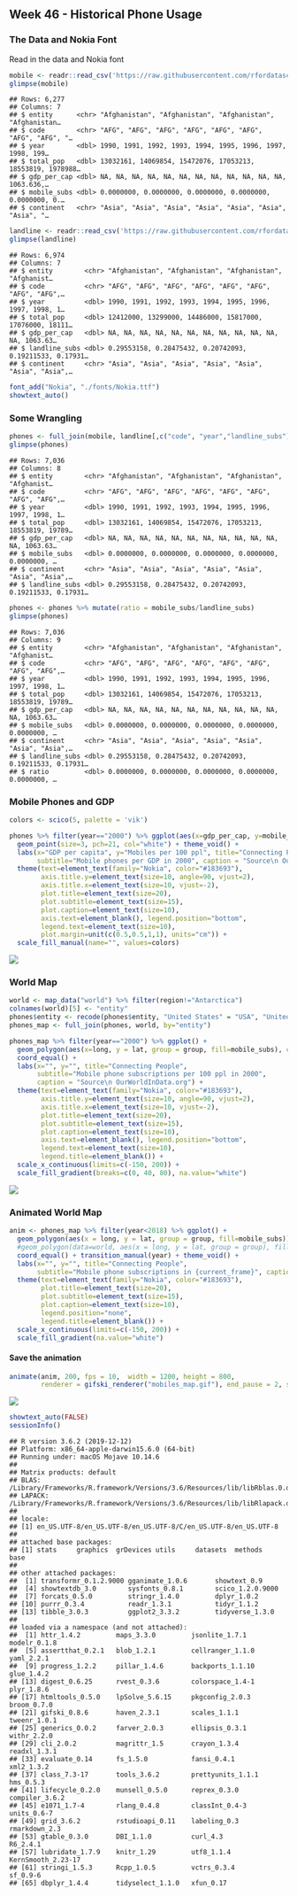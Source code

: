 
## Week 46 - Historical Phone Usage

### The Data and Nokia Font

Read in the data and Nokia font

``` r
mobile <- readr::read_csv('https://raw.githubusercontent.com/rfordatascience/tidytuesday/master/data/2020/2020-11-10/mobile.csv')
glimpse(mobile)
```

    ## Rows: 6,277
    ## Columns: 7
    ## $ entity      <chr> "Afghanistan", "Afghanistan", "Afghanistan", "Afghanistan…
    ## $ code        <chr> "AFG", "AFG", "AFG", "AFG", "AFG", "AFG", "AFG", "AFG", "…
    ## $ year        <dbl> 1990, 1991, 1992, 1993, 1994, 1995, 1996, 1997, 1998, 199…
    ## $ total_pop   <dbl> 13032161, 14069854, 15472076, 17053213, 18553819, 1978988…
    ## $ gdp_per_cap <dbl> NA, NA, NA, NA, NA, NA, NA, NA, NA, NA, NA, NA, 1063.636,…
    ## $ mobile_subs <dbl> 0.0000000, 0.0000000, 0.0000000, 0.0000000, 0.0000000, 0.…
    ## $ continent   <chr> "Asia", "Asia", "Asia", "Asia", "Asia", "Asia", "Asia", "…

``` r
landline <- readr::read_csv('https://raw.githubusercontent.com/rfordatascience/tidytuesday/master/data/2020/2020-11-10/landline.csv')
glimpse(landline)
```

    ## Rows: 6,974
    ## Columns: 7
    ## $ entity        <chr> "Afghanistan", "Afghanistan", "Afghanistan", "Afghanist…
    ## $ code          <chr> "AFG", "AFG", "AFG", "AFG", "AFG", "AFG", "AFG", "AFG",…
    ## $ year          <dbl> 1990, 1991, 1992, 1993, 1994, 1995, 1996, 1997, 1998, 1…
    ## $ total_pop     <dbl> 12412000, 13299000, 14486000, 15817000, 17076000, 18111…
    ## $ gdp_per_cap   <dbl> NA, NA, NA, NA, NA, NA, NA, NA, NA, NA, NA, NA, 1063.63…
    ## $ landline_subs <dbl> 0.29553158, 0.28475432, 0.20742093, 0.19211533, 0.17931…
    ## $ continent     <chr> "Asia", "Asia", "Asia", "Asia", "Asia", "Asia", "Asia",…

``` r
font_add("Nokia", "./fonts/Nokia.ttf")
showtext_auto()
```

### Some Wrangling

``` r
phones <- full_join(mobile, landline[,c("code", "year","landline_subs")], by=c("code", "year"))
glimpse(phones)
```

    ## Rows: 7,036
    ## Columns: 8
    ## $ entity        <chr> "Afghanistan", "Afghanistan", "Afghanistan", "Afghanist…
    ## $ code          <chr> "AFG", "AFG", "AFG", "AFG", "AFG", "AFG", "AFG", "AFG",…
    ## $ year          <dbl> 1990, 1991, 1992, 1993, 1994, 1995, 1996, 1997, 1998, 1…
    ## $ total_pop     <dbl> 13032161, 14069854, 15472076, 17053213, 18553819, 19789…
    ## $ gdp_per_cap   <dbl> NA, NA, NA, NA, NA, NA, NA, NA, NA, NA, NA, NA, 1063.63…
    ## $ mobile_subs   <dbl> 0.0000000, 0.0000000, 0.0000000, 0.0000000, 0.0000000, …
    ## $ continent     <chr> "Asia", "Asia", "Asia", "Asia", "Asia", "Asia", "Asia",…
    ## $ landline_subs <dbl> 0.29553158, 0.28475432, 0.20742093, 0.19211533, 0.17931…

``` r
phones <- phones %>% mutate(ratio = mobile_subs/landline_subs)
glimpse(phones)
```

    ## Rows: 7,036
    ## Columns: 9
    ## $ entity        <chr> "Afghanistan", "Afghanistan", "Afghanistan", "Afghanist…
    ## $ code          <chr> "AFG", "AFG", "AFG", "AFG", "AFG", "AFG", "AFG", "AFG",…
    ## $ year          <dbl> 1990, 1991, 1992, 1993, 1994, 1995, 1996, 1997, 1998, 1…
    ## $ total_pop     <dbl> 13032161, 14069854, 15472076, 17053213, 18553819, 19789…
    ## $ gdp_per_cap   <dbl> NA, NA, NA, NA, NA, NA, NA, NA, NA, NA, NA, NA, 1063.63…
    ## $ mobile_subs   <dbl> 0.0000000, 0.0000000, 0.0000000, 0.0000000, 0.0000000, …
    ## $ continent     <chr> "Asia", "Asia", "Asia", "Asia", "Asia", "Asia", "Asia",…
    ## $ landline_subs <dbl> 0.29553158, 0.28475432, 0.20742093, 0.19211533, 0.17931…
    ## $ ratio         <dbl> 0.0000000, 0.0000000, 0.0000000, 0.0000000, 0.0000000, …

### Mobile Phones and GDP

``` r
colors <- scico(5, palette = 'vik')

phones %>% filter(year=="2000") %>% ggplot(aes(x=gdp_per_cap, y=mobile_subs, fill=continent)) + 
  geom_point(size=3, pch=21, col="white") + theme_void() + 
  labs(x="GDP per capita", y="Mobiles per 100 ppl", title="Connecting People", 
       subtitle="Mobile phones per GDP in 2000", caption = "Source\n OurWorldInData.org") + 
  theme(text=element_text(family="Nokia", color="#183693"),
        axis.title.y=element_text(size=10, angle=90, vjust=2), 
        axis.title.x=element_text(size=10, vjust=-2), 
        plot.title=element_text(size=20),
        plot.subtitle=element_text(size=15),
        plot.caption=element_text(size=10),
        axis.text=element_blank(), legend.position="bottom", 
        legend.text=element_text(size=10), 
        plot.margin=unit(c(0.5,0.5,1,1), units="cm")) +
  scale_fill_manual(name="", values=colors)
```

![](README_files/figure-gfm/unnamed-chunk-4-1.png)<!-- -->

### World Map

``` r
world <- map_data("world") %>% filter(region!="Antarctica")
colnames(world)[5] <- "entity"
phones$entity <- recode(phones$entity, "United States" = "USA", "United Kingdom" = "UK")
phones_map <- full_join(phones, world, by="entity")

phones_map %>% filter(year=="2000") %>% ggplot() + 
  geom_polygon(aes(x=long, y = lat, group = group, fill=mobile_subs), color="grey40") + theme_void() +
  coord_equal() +
  labs(x="", y="", title="Connecting People", 
       subtitle="Mobile phone subscriptions per 100 ppl in 2000", 
       caption = "Source\n OurWorldInData.org") + 
  theme(text=element_text(family="Nokia", color="#183693"),
        axis.title.y=element_text(size=10, angle=90, vjust=2), 
        axis.title.x=element_text(size=10, vjust=-2), 
        plot.title=element_text(size=20),
        plot.subtitle=element_text(size=15),
        plot.caption=element_text(size=10),
        axis.text=element_blank(), legend.position="bottom", 
        legend.text=element_text(size=10), 
        legend.title=element_blank()) + 
  scale_x_continuous(limits=c(-150, 200)) +
  scale_fill_gradient(breaks=c(0, 40, 80), na.value="white")
```

![](README_files/figure-gfm/unnamed-chunk-5-1.png)<!-- -->

### Animated World Map

``` r
anim <- phones_map %>% filter(year<2018) %>% ggplot() + 
  geom_polygon(aes(x = long, y = lat, group = group, fill=mobile_subs)) +
  #geom_polygon(data=world, aes(x = long, y = lat, group = group), fill=NA, color="grey40") +
  coord_equal() + transition_manual(year) + theme_void() + 
  labs(x="", y="", title="Connecting People", 
       subtitle="Mobile phone subscriptions in {current_frame}", caption = "Source\n OurWorldInData.org") + 
  theme(text=element_text(family="Nokia", color="#183693"),
        plot.title=element_text(size=20),
        plot.subtitle=element_text(size=15),
        plot.caption=element_text(size=10),
        legend.position="none", 
        legend.title=element_blank()) +
  scale_x_continuous(limits=c(-150, 200)) + 
  scale_fill_gradient(na.value="white")
```

#### Save the animation

``` r
animate(anim, 200, fps = 10,  width = 1200, height = 800,
        renderer = gifski_renderer("mobiles_map.gif"), end_pause = 2, start_pause =  2)
```

![](README_files/figure-gfm/unnamed-chunk-7-1.gif)<!-- -->

``` r
showtext_auto(FALSE)
sessionInfo()
```

    ## R version 3.6.2 (2019-12-12)
    ## Platform: x86_64-apple-darwin15.6.0 (64-bit)
    ## Running under: macOS Mojave 10.14.6
    ## 
    ## Matrix products: default
    ## BLAS:   /Library/Frameworks/R.framework/Versions/3.6/Resources/lib/libRblas.0.dylib
    ## LAPACK: /Library/Frameworks/R.framework/Versions/3.6/Resources/lib/libRlapack.dylib
    ## 
    ## locale:
    ## [1] en_US.UTF-8/en_US.UTF-8/en_US.UTF-8/C/en_US.UTF-8/en_US.UTF-8
    ## 
    ## attached base packages:
    ## [1] stats     graphics  grDevices utils     datasets  methods   base     
    ## 
    ## other attached packages:
    ##  [1] transformr_0.1.2.9000 gganimate_1.0.6       showtext_0.9         
    ##  [4] showtextdb_3.0        sysfonts_0.8.1        scico_1.2.0.9000     
    ##  [7] forcats_0.5.0         stringr_1.4.0         dplyr_1.0.2          
    ## [10] purrr_0.3.4           readr_1.3.1           tidyr_1.1.2          
    ## [13] tibble_3.0.3          ggplot2_3.3.2         tidyverse_1.3.0      
    ## 
    ## loaded via a namespace (and not attached):
    ##  [1] httr_1.4.2         maps_3.3.0         jsonlite_1.7.1     modelr_0.1.8      
    ##  [5] assertthat_0.2.1   blob_1.2.1         cellranger_1.1.0   yaml_2.2.1        
    ##  [9] progress_1.2.2     pillar_1.4.6       backports_1.1.10   glue_1.4.2        
    ## [13] digest_0.6.25      rvest_0.3.6        colorspace_1.4-1   plyr_1.8.6        
    ## [17] htmltools_0.5.0    lpSolve_5.6.15     pkgconfig_2.0.3    broom_0.7.0       
    ## [21] gifski_0.8.6       haven_2.3.1        scales_1.1.1       tweenr_1.0.1      
    ## [25] generics_0.0.2     farver_2.0.3       ellipsis_0.3.1     withr_2.2.0       
    ## [29] cli_2.0.2          magrittr_1.5       crayon_1.3.4       readxl_1.3.1      
    ## [33] evaluate_0.14      fs_1.5.0           fansi_0.4.1        xml2_1.3.2        
    ## [37] class_7.3-17       tools_3.6.2        prettyunits_1.1.1  hms_0.5.3         
    ## [41] lifecycle_0.2.0    munsell_0.5.0      reprex_0.3.0       compiler_3.6.2    
    ## [45] e1071_1.7-4        rlang_0.4.8        classInt_0.4-3     units_0.6-7       
    ## [49] grid_3.6.2         rstudioapi_0.11    labeling_0.3       rmarkdown_2.3     
    ## [53] gtable_0.3.0       DBI_1.1.0          curl_4.3           R6_2.4.1          
    ## [57] lubridate_1.7.9    knitr_1.29         utf8_1.1.4         KernSmooth_2.23-17
    ## [61] stringi_1.5.3      Rcpp_1.0.5         vctrs_0.3.4        sf_0.9-6          
    ## [65] dbplyr_1.4.4       tidyselect_1.1.0   xfun_0.17

